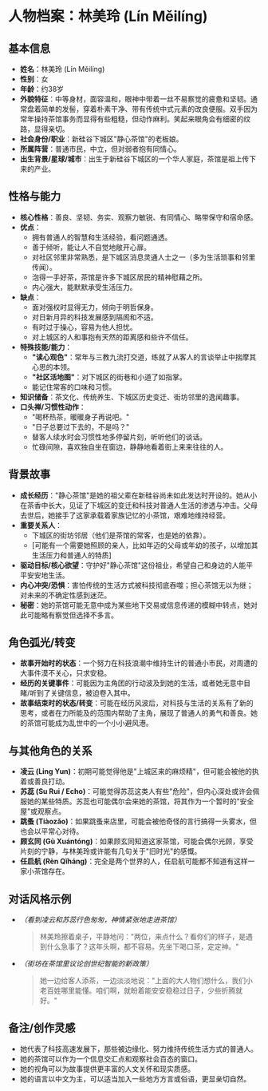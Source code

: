 # 人物档案：林美玲 (Lín Měilíng)

## 基本信息
- **姓名**：林美玲 (Lín Měilíng)
- **性别**：女
- **年龄**：约38岁
- **外貌特征**：中等身材，面容温和，眼神中带着一丝不易察觉的疲惫和坚韧。通常盘着简单的发髻，穿着朴素干净、带有传统中式元素的改良便服。双手因为常年操持茶馆事务而显得有些粗糙，但动作麻利。笑起来眼角会有细密的纹路，显得亲切。
- **社会身份/职业**：新硅谷下城区"静心茶馆"的老板娘。
- **所属阵营**：普通市民，中立，但对弱者抱有同情心。
- **出生背景/星球/城市**：出生于新硅谷下城区的一个华人家庭，茶馆是祖上传下来的产业。

## 性格与能力
- **核心性格**：善良、坚韧、务实、观察力敏锐、有同情心、略带保守和宿命感。
- **优点**：
    - 拥有普通人的智慧和生活经验，看问题通透。
    - 善于倾听，能让人不自觉地敞开心扉。
    - 对社区邻里非常熟悉，是下城区消息灵通人士之一（多为生活琐事和邻里传闻）。
    - 泡得一手好茶，茶馆是许多下城区居民的精神慰藉之所。
    - 内心强大，能默默承受生活压力。
- **缺点**：
    - 面对强权时显得无力，倾向于明哲保身。
    - 对日新月异的科技发展感到隔阂和不适。
    - 有时过于操心，容易为他人担忧。
    - 对上城区的人和事抱有天然的距离感和些许不信任。
- **特殊技能/能力**：
    - **"读心观色"**：常年与三教九流打交道，练就了从客人的言谈举止中揣摩其心思的本领。
    - **"社区活地图"**：对下城区的街巷和小道了如指掌。
    - 能记住常客的口味和习惯。
- **知识储备**：茶文化、传统养生、下城区历史变迁、街坊邻里的逸闻趣事。
- **口头禅/习惯性动作**：
    - "喝杯热茶，暖暖身子再说吧。"
    - "日子总要过下去的，不是吗？"
    - 替客人续水时会习惯性地多停留片刻，听听他们的谈话。
    - 忙碌间隙，喜欢独自坐在窗边，静静地看着街上来来往往的人。

## 背景故事
- **成长经历**："静心茶馆"是她的祖父辈在新硅谷尚未如此发达时开设的。她从小在茶香中长大，见证了下城区的变迁和科技对普通人生活的渗透与冲击。父母去世后，她接手了这家承载着家族记忆的小茶馆，艰难地维持经营。
- **重要关系人**：
    - 下城区的街坊邻居（他们是茶馆的常客，也是她的依靠）。
    - [可能有一个需要她照顾的亲人，比如年迈的父母或年幼的孩子，以增加其生活压力和普通人的特质]
- **驱动目标/核心欲望**：守护好"静心茶馆"这份祖业，希望自己和身边的人能平平安安地生活。
- **内心冲突/恐惧**：害怕传统的生活方式被科技彻底吞噬；担心茶馆无以为继；对未来的不确定性感到迷茫。
- **秘密**：她的茶馆可能无意中成为某些地下交易或信息传递的模糊中转点，她对此可能略有察觉但选择不多言。

## 角色弧光/转变
- **故事开始时的状态**：一个努力在科技浪潮中维持生计的普通小市民，对周遭的大事件漠不关心，只求安稳。
- **经历的关键事件**：可能因为主角团的行动波及到她的生活，或者她无意中目睹/听到了关键信息，被迫卷入其中。
- **故事结束时的状态/转变**：可能在经历风波后，对科技与生活的关系有了新的思考，或者在力所能及的范围内帮助了主角，展现了普通人的勇气和善良。她的茶馆可能成为乱世中的一个小小避风港。

## 与其他角色的关系
- **凌云 (Ling Yun)**：初期可能觉得他是"上城区来的麻烦精"，但可能会被他的执着或善良打动。
- **苏蕊 (Su Rui / Echo)**：可能觉得苏蕊这类人有些"危险"，但内心深处或许会佩服她的某些特质。苏蕊也可能偶尔会来她的茶馆，将其作为一个暂时的"安全屋"或观察点。
- **跳蚤 (Tiàozǎo)**：如果跳蚤来店里，可能会被他奇怪的言行搞得一头雾水，但也会以平常心对待。
- **顾玄同 (Gù Xuántóng)**：如果顾玄同知道这家茶馆，可能会偶尔光顾，享受片刻的宁静，与林美玲或许能有几句关于"旧时光"的感慨。
- **任启航 (Rèn Qǐháng)**：完全是两个世界的人，任启航可能都不知道有这样一家小茶馆存在。

## 对话风格示例
- *（看到凌云和苏蕊行色匆匆，神情紧张地走进茶馆）*
  > 林美玲擦着桌子，平静地问："两位，来点什么？看你们的样子，是遇到什么急事了？这年头啊，都不容易。先坐下喝口茶，定定神。"
- *（街坊在茶馆里议论创世纪智能的新政策）*
  > 她一边给客人添茶，一边淡淡地说："上面的大人物们想什么，我们小老百姓哪里能懂。咱们啊，就盼着能安安稳稳过日子，少些折腾就好。"

## 备注/创作灵感
- 她代表了科技高速发展下，那些被边缘化、努力维持传统生活方式的普通人。
- 她的茶馆可以作为一个信息交汇点和观察社会百态的窗口。
- 她的视角可以为故事提供更丰富的人文关怀和现实质感。
- 她的语言以中文为主，可以适当加入一些地方方言或俗语，更显亲切自然。 